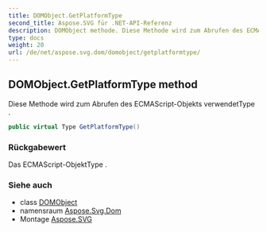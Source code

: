```yaml
---
title: DOMObject.GetPlatformType
second_title: Aspose.SVG für .NET-API-Referenz
description: DOMObject methode. Diese Methode wird zum Abrufen des ECMAScriptObjekts verwendetType .
type: docs
weight: 20
url: /de/net/aspose.svg.dom/domobject/getplatformtype/
---
```

## DOMObject.GetPlatformType method

Diese Methode wird zum Abrufen des ECMAScript-Objekts verwendetType .

```csharp
public virtual Type GetPlatformType()
```

### Rückgabewert

Das ECMAScript-ObjektType .

### Siehe auch

* class [DOMObject](../)
* namensraum [Aspose.Svg.Dom](../../domobject/)
* Montage [Aspose.SVG](../../../)


